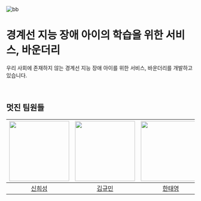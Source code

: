 ![bb](https://github.com/user-attachments/assets/c1df4cea-084f-4214-96b8-3d3a9fc83aee)

# 경계선 지능 장애 아이의 학습을 위한 서비스, 바운더리
우리 사회에 존재하지 않는 경계선 지능 장애 아이를 위한 서비스, 바운더리를 개발하고 있습니다.


<br>

## 멋진 팀원들
|<img src="https://avatars.githubusercontent.com/u/128358820?v=4" width="160">|<img src="https://avatars.githubusercontent.com/u/82032508?v=4" width="160">|<img src="https://avatars.githubusercontent.com/u/122420333?v=4" width="160">|<img src="https://avatars.githubusercontent.com/u/91408117?v=4" width="160">|
|:-:|:-:|:-:|:-:|
|[신희성](https://github.com/huise0ng)|[김규민](https://github.com/wbhaao)|[한태영](https://github.com/noahmik)|[오윤찬](https://github.com/YunChan-Oh)|

